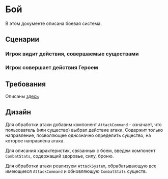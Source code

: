 # Бой

В этом документе описана боевая система.

## Сценарии

### Игрок видит действия, совершаемые существами

### Игрок совершает действия Героем

## Требования

Описаны [здесь](./overview.md#Бой)

## Дизайн

Для обработки атаки добавим компонент `AttackCommand` - означает, что пользователь (или существо) выбрал действие атаки. Cодержит только направление, позволяющее однозначно определить существо, на которое направлена атака.

Для описания характеристик, связанных с боем, введем компонент `CombatStats`, содержащий здоровье, силу, броню.

Для обработки атаки реализуем `AttackSystem`, обрабатывающую все имеющиеся `AttackCommand` и обновляющую `CombatStats` существ.
